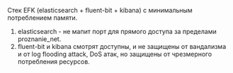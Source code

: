 Стек EFK (elasticsearch + fluent-bit + kibana) с минимальным потреблением памяти.
1. elasticsearch - не мапит порт для прямого доступа за пределами proznanie_net.
2. fluent-bit и kibana смотрят доступны, и не защищены от вандализма и от log flooding attack, DoS атак, но защищены от чрезмерного потребления ресурсов.
